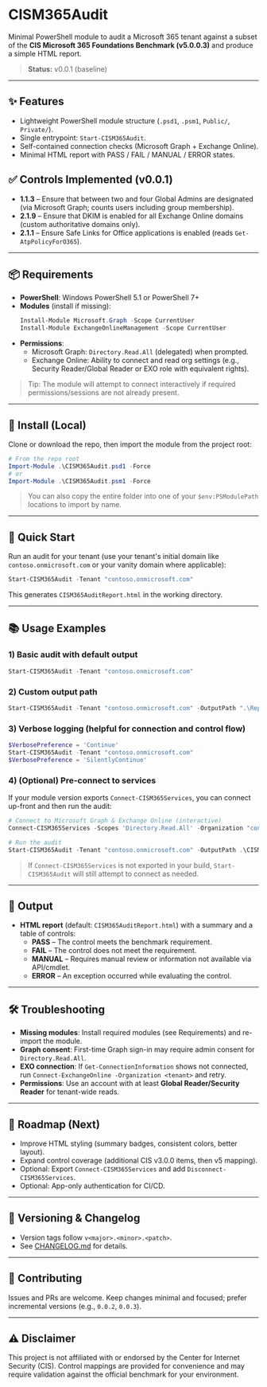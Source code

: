 
# CISM365Audit

Minimal PowerShell module to audit a Microsoft 365 tenant against a subset of the **CIS Microsoft 365 Foundations Benchmark (v5.0.0.3)** and produce a simple HTML report.

> **Status:** v0.0.1 (baseline)

---

## ✨ Features
- Lightweight PowerShell module structure (`.psd1`, `.psm1`, `Public/`, `Private/`).
- Single entrypoint: `Start-CISM365Audit`.
- Self-contained connection checks (Microsoft Graph + Exchange Online).
- Minimal HTML report with PASS / FAIL / MANUAL / ERROR states.

## ✅ Controls Implemented (v0.0.1)
- **1.1.3** – Ensure that between two and four Global Admins are designated (via Microsoft Graph; counts users including group membership).
- **2.1.9** – Ensure that DKIM is enabled for all Exchange Online domains (custom authoritative domains only).
- **2.1.1** – Ensure Safe Links for Office applications is enabled (reads `Get-AtpPolicyForO365`).

---

## 📦 Requirements
- **PowerShell**: Windows PowerShell 5.1 or PowerShell 7+
- **Modules** (install if missing):
  ```powershell
  Install-Module Microsoft.Graph -Scope CurrentUser
  Install-Module ExchangeOnlineManagement -Scope CurrentUser
  ```
- **Permissions**:
  - Microsoft Graph: `Directory.Read.All` (delegated) when prompted.
  - Exchange Online: Ability to connect and read org settings (e.g., Security Reader/Global Reader or EXO role with equivalent rights).

> Tip: The module will attempt to connect interactively if required permissions/sessions are not already present.

---

## 🔧 Install (Local)
Clone or download the repo, then import the module from the project root:

```powershell
# From the repo root
Import-Module .\CISM365Audit.psd1 -Force
# or
Import-Module .\CISM365Audit.psm1 -Force
```

> You can also copy the entire folder into one of your `$env:PSModulePath` locations to import by name.

---

## 🚀 Quick Start
Run an audit for your tenant (use your tenant's initial domain like `contoso.onmicrosoft.com` or your vanity domain where applicable):

```powershell
Start-CISM365Audit -Tenant "contoso.onmicrosoft.com"
```

This generates `CISM365AuditReport.html` in the working directory.

---

## 📚 Usage Examples
### 1) Basic audit with default output
```powershell
Start-CISM365Audit -Tenant "contoso.onmicrosoft.com"
```

### 2) Custom output path
```powershell
Start-CISM365Audit -Tenant "contoso.onmicrosoft.com" -OutputPath ".\Reports\report.html"
```

### 3) Verbose logging (helpful for connection and control flow)
```powershell
$VerbosePreference = 'Continue'
Start-CISM365Audit -Tenant "contoso.onmicrosoft.com"
$VerbosePreference = 'SilentlyContinue'
```

### 4) (Optional) Pre-connect to services
If your module version exports `Connect-CISM365Services`, you can connect up-front and then run the audit:
```powershell
# Connect to Microsoft Graph & Exchange Online (interactive)
Connect-CISM365Services -Scopes 'Directory.Read.All' -Organization "contoso.onmicrosoft.com"

# Run the audit
Start-CISM365Audit -Tenant "contoso.onmicrosoft.com" -OutputPath .\CISM365AuditReport.html
```
> If `Connect-CISM365Services` is not exported in your build, `Start-CISM365Audit` will still attempt to connect as needed.

---

## 🧾 Output
- **HTML report** (default: `CISM365AuditReport.html`) with a summary and a table of controls:
  - **PASS** – The control meets the benchmark requirement.
  - **FAIL** – The control does not meet the requirement.
  - **MANUAL** – Requires manual review or information not available via API/cmdlet.
  - **ERROR** – An exception occurred while evaluating the control.

---

## 🛠️ Troubleshooting
- **Missing modules**: Install required modules (see Requirements) and re-import the module.
- **Graph consent**: First-time Graph sign-in may require admin consent for `Directory.Read.All`.
- **EXO connection**: If `Get-ConnectionInformation` shows not connected, run `Connect-ExchangeOnline -Organization <tenant>` and retry.
- **Permissions**: Use an account with at least **Global Reader/Security Reader** for tenant-wide reads.

---

## 🧭 Roadmap (Next)
- Improve HTML styling (summary badges, consistent colors, better layout).
- Expand control coverage (additional CIS v3.0.0 items, then v5 mapping).
- Optional: Export `Connect-CISM365Services` and add `Disconnect-CISM365Services`.
- Optional: App-only authentication for CI/CD.

---

## 🔖 Versioning & Changelog
- Version tags follow `v<major>.<minor>.<patch>`.
- See [CHANGELOG.md](CHANGELOG.md) for details.

---

## 🤝 Contributing
Issues and PRs are welcome. Keep changes minimal and focused; prefer incremental versions (e.g., `0.0.2`, `0.0.3`).

---

## ⚠️ Disclaimer
This project is not affiliated with or endorsed by the Center for Internet Security (CIS). Control mappings are provided for convenience and may require validation against the official benchmark for your environment.

